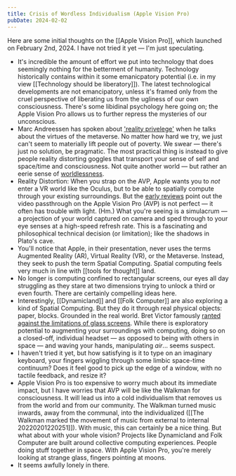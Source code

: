 ```yaml
---
title: Crisis of Wordless Individualism (Apple Vision Pro)
pubDate: 2024-02-02
---
```


Here are some initial thoughts on the [[Apple Vision Pro]], which launched on February 2nd, 2024. I have not tried it yet — I'm just speculating.

- It's incredible the amount of effort we put into technology that does seemingly nothing for the betterment of humanity. Technology historically contains within it some emanicpatory potential (i.e. in my view [[Technology should be liberatory]]). The latest technological developments are not emancipatory, unless it's framed only from the cruel perspective of liberating us from the ugliness of our own consciousness. There's some libidinal psychology here going on;  the Apple Vision Pro allows us to further repress the mysteries of our unconscious.
- Marc Andreessen has spoken about ['reality privelege'](https://www.youtube.com/watch?v=HOn9_StvCwM) when he talks about the virtues of the metaverse. No matter how hard we try, we just can't seem to materially lift people out of poverty. We swear — there's just no solution, be pragmatic. The most practical thing is instead to give people reality distorting goggles that transport your sense of self and space/time and consciousness. Not quite another world — but rather an eerie sense of [worldlessness](https://twitter.com/lmsacasas/status/1754551247179317371?s=12).
- Reality Distortion: When you strap on the AVP, Apple wants you to *not* enter a VR world like the Oculus, but to be able to spatially compute through your existing surroundings. But the [early reviews](https://www.theverge.com/24054862/apple-vision-pro-review-vr-ar-headset-features-price) point out the video passthrough on the Apple Vision Pro (AVP) is not perfect — it often has trouble with light. (Hm.)  What you're seeing is a simulacrum — a projection of your world captured on camera and sped through to your eye senses at a high-speed refresh rate. This is a fascinating and philosophical technical decision (or limitation); like the shadows in Plato's cave.
- You'll notice that Apple, in their presentation, never uses the terms Augmented Reality (AR), Virtual Reality (VR), or the Metaverse. Instead, they seek to push the term Spatial Computing. Spatial computing feels very much in line with [[tools for thought]] land.
- No longer is computing confined to rectangular screens, our eyes all day struggling as they stare at two dimensions trying to unlock a third or even fourth. There are certainly compelling ideas here.
- Interestingly, [[Dynamicland]] and [[Folk Computer]] are also exploring a kind of Spatial Computing. But they do it through real physical objects: paper, blocks. Grounded in the real world. Bret Victor famously [ranted against the limitations of glass screens](http://worrydream.com/ABriefRantOnTheFutureOfInteractionDesign/). While there is exploratory potential to augmenting your surroundings with computing, doing so on a closed-off, individual headset — as opposed to being with others in space — and waving your hands, manipulating *air*... seems suspect.
- I haven't tried it yet, but how satisfying is it to type on an imaginary keyboard, your fingers wiggling through some limbic space-time continuum? Does it feel good to pick up the edge of a window, with no tactile feedback, and resize it?
- Apple Vision Pro is too expensive to worry much about its immediate impact, but I have worries that AVP will be like the Walkman for consciousness. It will lead us into a cold individualism that removes us from the world and from our community. The Walkman turned music inwards, away from the communal, into the individualized ([[The Walkman marked the movement of music from external to internal 20220201220251]]). With music, this can certainly be a nice thing. But what about with your whole vision? Projects like Dynamicland and Folk Computer are built around collective computing experiences. People doing stuff together in space. With Apple Vision Pro, you're merely looking at strange glass, fingers pointing at moons.
- It seems awfully lonely in there.


